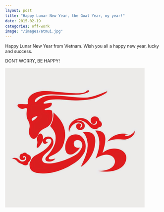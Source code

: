 ```yaml
---
layout: post
title: "Happy Lunar New Year, the Goat Year, my year!"
date: 2015-02-19
categories: off-work
image: "/images/atmui.jpg"
---
```


Happy Lunar New Year from Vietnam. Wish you all a happy new year, lucky and success.

DONT WORRY, BE HAPPY!

<img name="atmui" src="/images/atmui.jpg" style="width: 450px;" />


